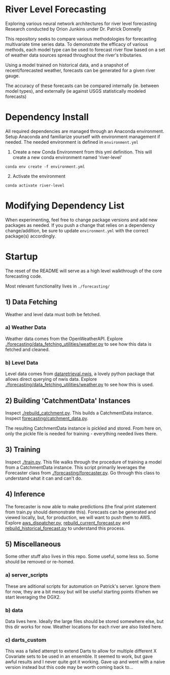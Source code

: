 # River Level Forecasting
Exploring various neural network architectures for river level forecasting
Research conducted by Orion Junkins under Dr. Patrick Donnelly

This repository seeks to compare various methodologies for forecasting multivariate time series data. To demonstrate the efficacy of various methods, each model type can be used to forecast river flow based on a set of weather data sources spread throughout the river's tributaries. 

Using a model trained on historical data, and a snapshot of recent/forecasted weather, forecasts can be generated for a given river gauge.

The accuracy of these forecasts can be compared internally (ie. between model types), and externally (ie against USGS statistically modeled forecasts)

# Dependency Install
All required dependencies are managed through an Anaconda environment. Setup Anaconda and familiarize yourself with environment management if needed.
The needed environment is defined in `environment.yml`
1) Create a new Conda Environment from this yml definition. This will create a new conda environment named 'river-level'
```
conda env create -f environment.yml
```

2) Activate the environment
```
conda activate river-level
```

# Modifying Dependency List
When experimenting, feel free to change package versions and add new packages as needed. If you push a change that relies on a dependency change/addition, be sure to update `environment.yml` with the correct package(s) accordingly.

# Startup
The reset of the README will serve as a high level walkthrough of the core forecasting code. 

Most relevant functionality lives in `./forecasting/`

## 1) Data Fetching
Weather and level data must both be fetched.
### a) Weather Data
Weather data comes from the OpenWeatherAPI.
Explore [./forecasting/data_fetching_utilities/weather.py](./forecasting/data_fetching_utilities/weather.py) to see how this data is fetched and cleaned.

### b) Level Data
Level data comes from [dataretrieval.nwis](https://github.com/USGS-python/dataretrieval), a lovely python package that allows direct querying of nwis data. Explore [./forecasting/data_fetching_utilities/weather.py](./forecasting/data_fetching_utilities/weather.py) to see how this is used.

## 2) Building 'CatchmentData' Instances
Inspect [./rebuild_catchment.py](rebuild_catchment.py). This builds a CatchmentData instance. Inspect [forecasting/catchment_data.py](forecasting/catchment_data.py). 

The resulting CatchmentData instance is pickled and stored. From here on, only the pickle file is needed for training - everything needed lives there.

## 3) Training
Inspect [./train.py](./train.py). This file walks through the procedure of training a model from a CatchmentData instance. This script primarily leverages the Forecaster class from [./forecasting/forecaster.py](./forecasting/forecaster.py). Go through this class to understand what it can and can't do.

## 4) Inference
The forecaster is now able to make predictions (the final print statement from train.py should demonstrate this). Forecasts can be generated and viewed locally, but, for production, we will want to push them to AWS. Explore [aws_dispatcher.py](./aws_dispatcher.py), [rebuild_current_forecast.py](./rebuild_current_forecast.py) and [rebuild_historical_forecast.py](./rebuild_historical_forecast.py) to understand this process.

## 5) Miscellaneous
Some other stuff also lives in this repo. Some useful, some less so. Some should be removed or re-homed.
### a) server_scripts
These are aditional scripts for automation on Patrick's server. Ignore them for now, they are a bit messy but will be useful starting points if/when we start leveraging the DGX2.

### b) data
Data lives here. Ideally the large files should be stored somewhere else, but this dir works for now. Weather locations for each river are also listed here.

### c) darts_custom
This was a failed attempt to extend Darts to allow for multiple different X Covariate sets to be used in an ensemble. It seemed to work, but gave awful results and I never quite got it working. Gave up and went with a naive version instead but this code may be worth coming back to...